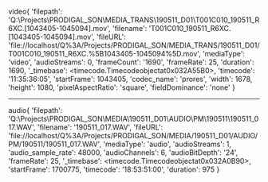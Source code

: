 

video{
  'filepath': 'Q:\\Projects\\PRODIGAL_SON\\MEDIA_TRANS\\190511_D01\\T001C010_190511_R6XC.[1043405-1045094].mov',
  'filename': 'T001C010_190511_R6XC.[1043405-1045094].mov',
  'fileURL': 'file://localhost/Q%3A/Projects/PRODIGAL_SON/MEDIA_TRANS/190511_D01/T001C010_190511_R6XC.%5B1043405-1045094%5D.mov',
  'mediaType': 'video',
  'audioStreams': 0,
  'frameCount': '1690',
  'frameRate': 25,
  'duration': 1690,
  '_timebase': <timecode.Timecodeobjectat0x032A55B0>,
  'timecode': '11:35:36:05',
  'startFrame': 1043405,
  'codec_name': 'prores',
  'width': 1678,
  'height': 1080,
  'pixelAspectRatio': 'square',
  'fieldDominance': 'none'
}


*****************************************


audio{
  'filepath': 'Q:\\Projects\\PRODIGAL_SON\\MEDIA\\190511_D01\\AUDIO\\PM\\190511\\190511_017.WAV',
  'filename': '190511_017.WAV',
  'fileURL': 'file://localhost/Q%3A/Projects/PRODIGAL_SON/MEDIA/190511_D01/AUDIO/PM/190511/190511_017.WAV',
  'mediaType': 'audio',
  'audioStreams': 1,
  'audio_sample_rate': 48000,
  'audioChannels': 6,
  'audioBitDepth': '24',
  'frameRate': 25,
  '_timebase': <timecode.Timecodeobjectat0x032A0B90>,
  'startFrame': 1700775,
  'timecode': '18:53:51:00',
  'duration': 975
}
